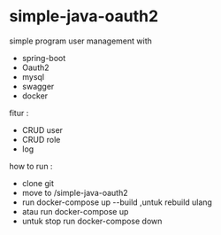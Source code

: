 # simple-java-oauth2

simple program user management with 
  - spring-boot
  - Oauth2
  - mysql
  - swagger
  - docker

fitur :
  - CRUD  user
  - CRUD role
  - log

how to run :
 - clone git
 - move to /simple-java-oauth2
 - run docker-compose up --build ,untuk rebuild ulang
 - atau run docker-compose up
 - untuk stop run docker-compose down  
